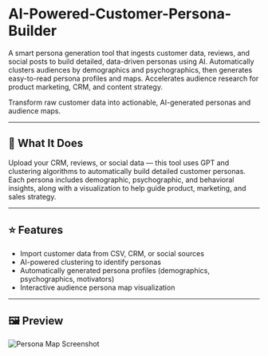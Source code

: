 # AI-Powered-Customer-Persona-Builder
A smart persona generation tool that ingests customer data, reviews, and social posts to build detailed, data-driven personas using AI. Automatically clusters audiences by demographics and psychographics, then generates easy-to-read persona profiles and maps. Accelerates audience research for product marketing, CRM, and content strategy.

Transform raw customer data into actionable, AI-generated personas and audience maps.

---

## 🚀 What It Does
Upload your CRM, reviews, or social data — this tool uses GPT and clustering algorithms to automatically build detailed customer personas. Each persona includes demographic, psychographic, and behavioral insights, along with a visualization to help guide product, marketing, and sales strategy.

---

## ⭐ Features
- Import customer data from CSV, CRM, or social sources
- AI-powered clustering to identify personas
- Automatically generated persona profiles (demographics, psychographics, motivators)
- Interactive audience persona map visualization

---

## 🖼️ Preview
![Persona Map Screenshot](assets/persona-map.png)
